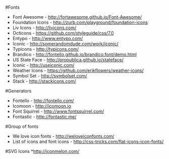 #Fonts
* Font Awesome - http://fortawesome.github.io/Font-Awesome/
* Foundation Icons - http://zurb.com/playground/foundation-icons
* Liv Icons - http://livicons.com/
* Octicons - https://github.com/styleguide/css/7.0
* Entypo - http://www.entypo.com/
* Iconic - http://somerandomdude.com/work/iconic/
* Typicons - http://typicons.com/
* Brandico - http://fontello.github.io/brandico.font/demo.html
* US State Face - http://propublica.github.io/stateface/
* Iconic - http://useiconic.com/
* Weather Icons - https://github.com/erikflowers/weather-icons/ 
* Symbol Set - http://symbolset.com/
* Stack - http://stackicons.com/

#Generators
* Fontello - http://fontello.com/
* Icomoon - http://icomoon.io
* Font Squirrel - http://www.fontsquirrel.com/
* Fontastic - http://fontastic.me/

#Group of fonts
* We love icon fonts - http://weloveiconfonts.com/
* List of icons and font icons - http://css-tricks.com/flat-icons-icon-fonts/

#SVG Icons
*http://iconmelon.com/

